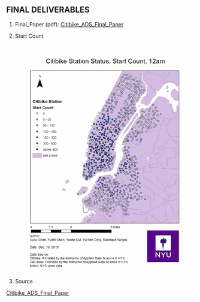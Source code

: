 ## FINAL DELIVERABLES

1. Final_Paper (pdf):
[Citibike_ADS_Final_Paper](https://github.com/mv1742/CitiBike_Usage_Prediction_Model-1/blob/master/FINAL/Citibike_ADS.pdf)

2. Start Count
![gif](start.gif)

3. Source

[Citibike_ADS_Final_Paper](https://github.com/mv1742/CitiBike_Usage_Prediction_Model-1/blob/master/FINAL/GIS%20image%20and%20file%20for%20images.zip)
